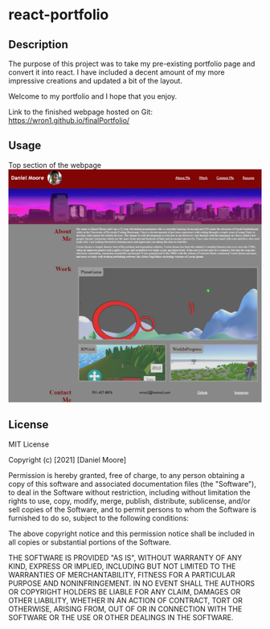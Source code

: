 # react-portfolio

## Description

The purpose of this project was to take my pre-existing portfolio page and convert it into react. I have included a decent amount of my more impressive creations and updated a bit of the layout.

Welcome to my portfolio and I hope that you enjoy.

Link to the finished webpage hosted on Git: https://wron1.github.io/finalPortfolio/


## Usage

Top section of the webpage
![Screenshot 1](public/images/portfolioShot.PNG?raw=true)


## License

MIT License

Copyright (c) [2021] [Daniel Moore]

Permission is hereby granted, free of charge, to any person obtaining a copy
of this software and associated documentation files (the "Software"), to deal
in the Software without restriction, including without limitation the rights
to use, copy, modify, merge, publish, distribute, sublicense, and/or sell
copies of the Software, and to permit persons to whom the Software is
furnished to do so, subject to the following conditions:

The above copyright notice and this permission notice shall be included in all
copies or substantial portions of the Software.

THE SOFTWARE IS PROVIDED "AS IS", WITHOUT WARRANTY OF ANY KIND, EXPRESS OR
IMPLIED, INCLUDING BUT NOT LIMITED TO THE WARRANTIES OF MERCHANTABILITY,
FITNESS FOR A PARTICULAR PURPOSE AND NONINFRINGEMENT. IN NO EVENT SHALL THE
AUTHORS OR COPYRIGHT HOLDERS BE LIABLE FOR ANY CLAIM, DAMAGES OR OTHER
LIABILITY, WHETHER IN AN ACTION OF CONTRACT, TORT OR OTHERWISE, ARISING FROM,
OUT OF OR IN CONNECTION WITH THE SOFTWARE OR THE USE OR OTHER DEALINGS IN THE
SOFTWARE.
